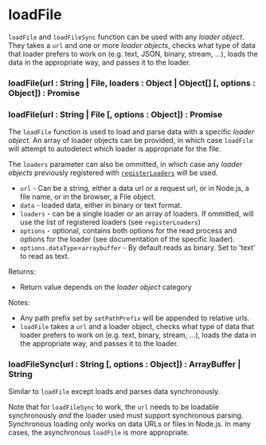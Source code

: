 # loadFile

`loadFile` and `loadFileSync` function can be used with any *loader object*. They takes a `url` and one or more *loader objects*, checks what type of data that loader prefers to work on (e.g. text, JSON, binary, stream, ...), loads the data in the appropriate way, and passes it to the loader.

### loadFile(url : String | File, loaders : Object | Object[] [, options : Object]) : Promise<Response>
### loadFile(url : String | File [, options : Object]) : Promise<Response>

The `loadFile` function is used to load and parse data with a specific *loader object*. An array of loader objects can be provided, in which case `loadFile` will attempt to autodetect which loader is appropriate for the file.

The `loaders` parameter can also be ommitted, in which case any *loader objects* previously registered with [`registerLoaders`](docs/api-reference/core/register-loaders) will be used.

- `url` - Can be a string, either a data url or a request url, or in Node.js, a file name, or in the browser, a File object.
- `data` - loaded data, either in binary or text format.
- `loaders` - can be a single loader or an array of loaders. If ommitted, will use the list of registered loaders (see `registerLoaders`)
- `options` - optional, contains both options for the read process and options for the loader (see documentation of the specific loader).
- `options.dataType`=`arraybuffer` - By default reads as binary. Set to 'text' to read as text.

Returns:

- Return value depends on the *loader object* category

Notes:

- Any path prefix set by `setPathPrefix` will be appended to relative urls.
- `loadFile` takes a `url` and a loader object, checks what type of data that loader prefers to work on (e.g. text, binary, stream, ...), loads the data in the appropriate way, and passes it to the loader.

### loadFileSync(url : String [, options : Object]) : ArrayBuffer | String

Similar to `loadFile` except loads and parses data synchronously.

Note that for `loadFileSync` to work, the `url` needs to be loadable synchronously _and_ the loader used must support synchronous parsing. Synchronous loading only works on data URLs or files in Node.js. In many cases, the asynchronous `loadFile` is more appropriate.
